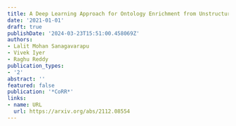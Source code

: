 ```yaml
---
title: A Deep Learning Approach for Ontology Enrichment from Unstructured Text
date: '2021-01-01'
draft: true
publishDate: '2024-03-23T15:51:00.458069Z'
authors:
- Lalit Mohan Sanagavarapu
- Vivek Iyer
- Raghu Reddy
publication_types:
- '2'
abstract: ''
featured: false
publication: '*CoRR*'
links:
- name: URL
  url: https://arxiv.org/abs/2112.08554
---
```


